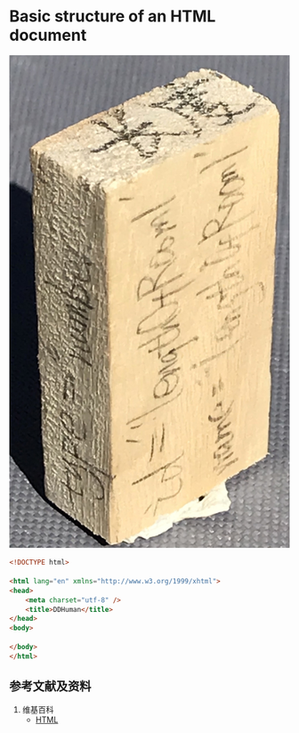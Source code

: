 # Basic structure of an HTML document

![](/images/章6-用实体模型表达网站开发前端的基本组件/Form(input)/input01.jpg)

```html
<!DOCTYPE html>

<html lang="en" xmlns="http://www.w3.org/1999/xhtml">
<head>
    <meta charset="utf-8" />
    <title>DDHuman</title>
</head>
<body>
	
</body>
</html>
```

## 参考文献及资料

1. 维基百科
	- [HTML](https://en.wikipedia.org/wiki/HTML) 